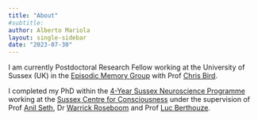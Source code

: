 ```yaml
---
title: "About"
#subtitle:
author: Alberto Mariola
layout: single-sidebar
date: "2023-07-30"
---
```



I am currently Postdoctoral Research Fellow working at the University of Sussex (UK) in the [Episodic Memory Group](http://www.sussex.ac.uk/psychology/memory/index) with Prof [Chris Bird](https://scholar.google.co.uk/citations?user=smxv3nIAAAAJ&hl=en).

I completed my PhD within the [4-Year Sussex Neuroscience Programme](https://www.sussex.ac.uk/research/centres/sussex-neuroscience/phd/4yearphd) working at the [Sussex Centre for Consciousness](https://www.sussex.ac.uk/research/centres/sussex-centre-for-consciousness-science/) under the supervision of Prof [Anil Seth](https://www.anilseth.com/), Dr [Warrick Roseboom](https://www.warrickroseboom.com/home) and Prof [Luc Berthouze](https://berthouz.github.io/).



